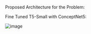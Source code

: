 Proposed Architecture for the Problem:

Fine Tuned T5-Small with ConceptNet5:

![image](https://github.com/AMNS4000/Hate-Speech-Implication-Generation-on-SBIC-Dataset/assets/104384727/bbac848f-32c2-400d-9274-b3eed032c0e5)


